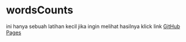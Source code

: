 # wordsCounts
ini hanya sebuah latihan kecil 
jika ingin melihat hasilnya klick link [GitHub Pages](https://ahmadsabili0081.github.io/wordsCounts)
